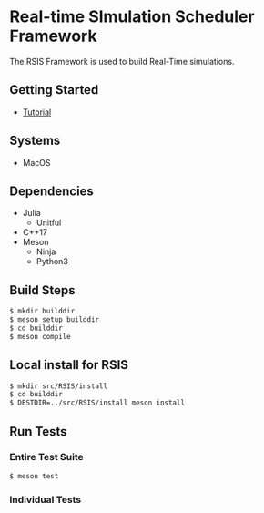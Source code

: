 # Real-time SImulation Scheduler Framework

The RSIS Framework is used to build Real-Time simulations.

## Getting Started
- [Tutorial](docs/Tutorial.md)

## Systems
- MacOS

## Dependencies
- Julia
    - Unitful
- C++17
- Meson
    - Ninja
    - Python3

## Build Steps
```bash
$ mkdir builddir
$ meson setup builddir
$ cd builddir
$ meson compile
```

## Local install for RSIS
```bash
$ mkdir src/RSIS/install
$ cd builddir
$ DESTDIR=../src/RSIS/install meson install
```

## Run Tests

### Entire Test Suite
```bash
$ meson test
```

### Individual Tests

